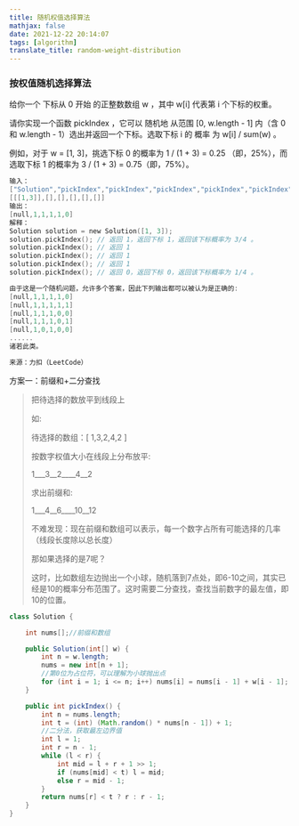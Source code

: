 ```yaml
---
title: 随机权值选择算法
mathjax: false
date: 2021-12-22 20:14:07
tags: [algorithm]
translate_title: random-weight-distribution
---
```


### 按权值随机选择算法

给你一个 下标从 0 开始 的正整数数组 w ，其中 w[i] 代表第 i 个下标的权重。

请你实现一个函数 pickIndex ，它可以 随机地 从范围 [0, w.length - 1] 内（含 0 和 w.length - 1）选出并返回一个下标。选取下标 i 的 概率 为 w[i] / sum(w) 。

例如，对于 w = [1, 3]，挑选下标 0 的概率为 1 / (1 + 3) = 0.25 （即，25%），而选取下标 1 的概率为 3 / (1 + 3) = 0.75（即，75%）。

```c
输入：
["Solution","pickIndex","pickIndex","pickIndex","pickIndex","pickIndex"]
[[[1,3]],[],[],[],[],[]]
输出：
[null,1,1,1,1,0]
解释：
Solution solution = new Solution([1, 3]);
solution.pickIndex(); // 返回 1，返回下标 1，返回该下标概率为 3/4 。
solution.pickIndex(); // 返回 1
solution.pickIndex(); // 返回 1
solution.pickIndex(); // 返回 1
solution.pickIndex(); // 返回 0，返回下标 0，返回该下标概率为 1/4 。

由于这是一个随机问题，允许多个答案，因此下列输出都可以被认为是正确的:
[null,1,1,1,1,0]
[null,1,1,1,1,1]
[null,1,1,1,0,0]
[null,1,1,1,0,1]
[null,1,0,1,0,0]
......
诸若此类。

来源：力扣（LeetCode）
```



方案一：前缀和+二分查找

> 把待选择的数放平到线段上
>
> 如:
>
>  待选择的数组：[ 1,3,2,4,2  ]
>
> 按数字权值大小在线段上分布放平:
>
> 1\_\_\_3\_\_2\_\_\_\_4\_\_2
>
> 求出前缀和:
>
> 1\_\_\_4\_\_6\_\_\_\_10\_\_12
>
> 不难发现：现在前缀和数组可以表示，每一个数字占所有可能选择的几率（线段长度除以总长度）
>
> 
>
>  那如果选择的是7呢？
>
> 这时，比如数组左边抛出一个小球，随机落到7点处，即6-10之间，其实已经是10的概率分布范围了。这时需要二分查找，查找当前数字的最左值，即10的位置。

```java
class Solution {

    int nums[];//前缀和数组

    public Solution(int[] w) {
        int n = w.length;
        nums = new int[n + 1];
        //第0位为占位符，可以理解为小球抛出点
        for (int i = 1; i <= n; i++) nums[i] = nums[i - 1] + w[i - 1];
    }

    public int pickIndex() {
        int n = nums.length;
        int t = (int) (Math.random() * nums[n - 1]) + 1;
        //二分法，获取最左边界值
        int l = 1;
        int r = n - 1;
        while (l < r) {
            int mid = l + r + 1 >> 1;
            if (nums[mid] < t) l = mid;
            else r = mid - 1;
        }
        return nums[r] < t ? r : r - 1;
    }
}
```

